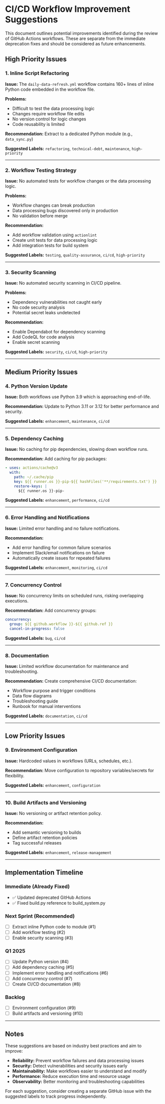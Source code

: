 # CI/CD Workflow Improvement Suggestions

This document outlines potential improvements identified during the review of GitHub Actions workflows. These are separate from the immediate deprecation fixes and should be considered as future enhancements.

## High Priority Issues

### 1. Inline Script Refactoring
**Issue:** The `daily-data-refresh.yml` workflow contains 160+ lines of inline Python code embedded in the workflow file.

**Problems:**
- Difficult to test the data processing logic
- Changes require workflow file edits
- No version control for logic changes
- Code reusability is limited

**Recommendation:** Extract to a dedicated Python module (e.g., `data_sync.py`)

**Suggested Labels:** `refactoring`, `technical-debt`, `maintenance`, `high-priority`

---

### 2. Workflow Testing Strategy
**Issue:** No automated tests for workflow changes or the data processing logic.

**Problems:**
- Workflow changes can break production
- Data processing bugs discovered only in production
- No validation before merge

**Recommendation:** 
- Add workflow validation using `actionlint`
- Create unit tests for data processing logic
- Add integration tests for build system

**Suggested Labels:** `testing`, `quality-assurance`, `ci/cd`, `high-priority`

---

### 3. Security Scanning
**Issue:** No automated security scanning in CI/CD pipeline.

**Problems:**
- Dependency vulnerabilities not caught early
- No code security analysis
- Potential secret leaks undetected

**Recommendation:**
- Enable Dependabot for dependency scanning
- Add CodeQL for code analysis
- Enable secret scanning

**Suggested Labels:** `security`, `ci/cd`, `high-priority`

---

## Medium Priority Issues

### 4. Python Version Update
**Issue:** Both workflows use Python 3.9 which is approaching end-of-life.

**Recommendation:** Update to Python 3.11 or 3.12 for better performance and security.

**Suggested Labels:** `enhancement`, `maintenance`, `ci/cd`

---

### 5. Dependency Caching
**Issue:** No caching for pip dependencies, slowing down workflow runs.

**Recommendation:** Add caching for pip packages:
```yaml
- uses: actions/cache@v3
  with:
    path: ~/.cache/pip
    key: ${{ runner.os }}-pip-${{ hashFiles('**/requirements.txt') }}
    restore-keys: |
      ${{ runner.os }}-pip-
```

**Suggested Labels:** `enhancement`, `performance`, `ci/cd`

---

### 6. Error Handling and Notifications
**Issue:** Limited error handling and no failure notifications.

**Recommendation:**
- Add error handling for common failure scenarios
- Implement Slack/email notifications on failure
- Automatically create issues for repeated failures

**Suggested Labels:** `enhancement`, `monitoring`, `ci/cd`

---

### 7. Concurrency Control
**Issue:** No concurrency limits on scheduled runs, risking overlapping executions.

**Recommendation:** Add concurrency groups:
```yaml
concurrency:
  group: ${{ github.workflow }}-${{ github.ref }}
  cancel-in-progress: false
```

**Suggested Labels:** `bug`, `ci/cd`

---

### 8. Documentation
**Issue:** Limited workflow documentation for maintenance and troubleshooting.

**Recommendation:** Create comprehensive CI/CD documentation:
- Workflow purpose and trigger conditions
- Data flow diagrams
- Troubleshooting guide
- Runbook for manual interventions

**Suggested Labels:** `documentation`, `ci/cd`

---

## Low Priority Issues

### 9. Environment Configuration
**Issue:** Hardcoded values in workflows (URLs, schedules, etc.).

**Recommendation:** Move configuration to repository variables/secrets for flexibility.

**Suggested Labels:** `enhancement`, `configuration`

---

### 10. Build Artifacts and Versioning
**Issue:** No versioning or artifact retention policy.

**Recommendation:**
- Add semantic versioning to builds
- Define artifact retention policies
- Tag successful releases

**Suggested Labels:** `enhancement`, `release-management`

---

## Implementation Timeline

### Immediate (Already Fixed)
- ✅ Updated deprecated GitHub Actions
- ✅ Fixed build.py reference to build_system.py

### Next Sprint (Recommended)
- [ ] Extract inline Python code to module (#1)
- [ ] Add workflow testing (#2)
- [ ] Enable security scanning (#3)

### Q1 2025
- [ ] Update Python version (#4)
- [ ] Add dependency caching (#5)
- [ ] Implement error handling and notifications (#6)
- [ ] Add concurrency control (#7)
- [ ] Create CI/CD documentation (#8)

### Backlog
- [ ] Environment configuration (#9)
- [ ] Build artifacts and versioning (#10)

---

## Notes

These suggestions are based on industry best practices and aim to improve:
- **Reliability:** Prevent workflow failures and data processing issues
- **Security:** Detect vulnerabilities and security issues early
- **Maintainability:** Make workflows easier to understand and modify
- **Performance:** Reduce execution time and resource usage
- **Observability:** Better monitoring and troubleshooting capabilities

For each suggestion, consider creating a separate GitHub issue with the suggested labels to track progress independently.
